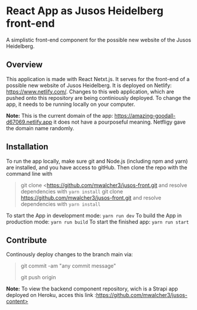 # React App as Jusos Heidelberg front-end
A simplistic front-end component for the possible new website of the Jusos Heidelberg.

## Overview

This application is made with React Netxt.js. It serves for the front-end of a possible new website of Jusos Heidelberg. It is deployed on Netlify: https://www.netlify.com/. Changes to this web application, which are pushed onto this repository are being continiously deployed. To change the app, it needs to be running locally on your computer.

**Note:** This is the current domain of the app: https://amazing-goodall-d67069.netlify.app it does not have a pourposeful meaning. Netfligy gave the domain name randomly. 

## Installation 

<p>To run the app locally, make sure git and Node.js (including npm and yarn) are installed, and you have access to gitHub. Then clone the repo with the command line with</p>

>git clone <https://github.com/mwalcher3/jusos-front.git
and resolve dependencies with ```yarn install```
>git clone https://github.com/mwalcher3/jusos-front.git
and resolve dependencies with ```yarn install```


To start the App in development mode: ```yarn run dev``` To build the App in production mode: ```yarn run build``` To start the finished app: ```yarn run start```

## Contribute

<p>Continously deploy changes to the branch main via:</p>

>git commit -am "any commit message"
>
>git push origin 


**Note:** To view the backend component repository, wich is a Strapi app deployed on Heroku, acces this link :https://github.com/mwalcher3/jusos-content>
